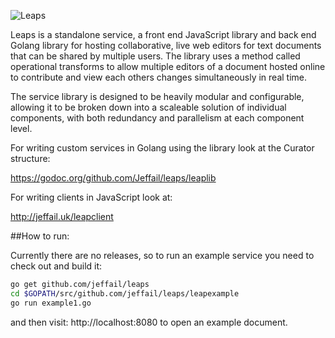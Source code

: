 ![Leaps](http://jeffail.uk/images/leaps_logo.png "Leaps")

Leaps is a standalone service, a front end JavaScript library and back end Golang library for hosting collaborative, live web editors for text documents that can be shared by multiple users. The library uses a method called operational transforms to allow multiple editors of a document hosted online to contribute and view each others changes simultaneously in real time.

The service library is designed to be heavily modular and configurable, allowing it to be broken down into a scaleable solution of individual components, with both redundancy and parallelism at each component level.

For writing custom services in Golang using the library look at the Curator structure:

https://godoc.org/github.com/Jeffail/leaps/leaplib

For writing clients in JavaScript look at:

http://jeffail.uk/leapclient

##How to run:

Currently there are no releases, so to run an example service you need to check out and build it:

```bash
go get github.com/jeffail/leaps
cd $GOPATH/src/github.com/jeffail/leaps/leapexample
go run example1.go
```

and then visit: http://localhost:8080 to open an example document.
